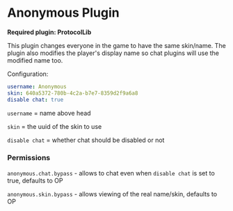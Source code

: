 # Anonymous Plugin

**Required plugin: ProtocolLib**

This plugin changes everyone in the game to have the same skin/name. The
plugin also modifies the player's display name so chat plugins will 
use the modified name too.

Configuration:

```yaml
username: Anonymous
skin: 640a5372-780b-4c2a-b7e7-8359d2f9a6a8
disable chat: true
```

`username` = name above head

`skin` = the uuid of the skin to use

`disable chat` = whether chat should be disabled or not

### Permissions

`anonymous.chat.bypass` - allows to chat even when `disable chat` is set
to true, defaults to OP

`anonymous.skin.bypass` - allows viewing of the real name/skin, defaults
to OP
